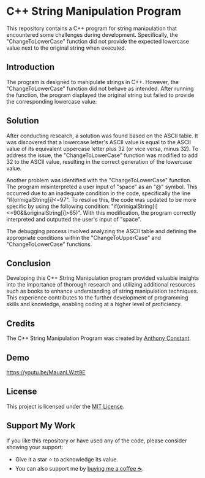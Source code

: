 # C++ String Manipulation Program

This repository contains a C++ program for string manipulation that encountered some challenges during development. Specifically, the "ChangeToLowerCase" function did not provide the expected lowercase value next to the original string when executed.

## Introduction

The program is designed to manipulate strings in C++. However, the "ChangeToLowerCase" function did not behave as intended. After running the function, the program displayed the original string but failed to provide the corresponding lowercase value.

## Solution

After conducting research, a solution was found based on the ASCII table. It was discovered that a lowercase letter's ASCII value is equal to the ASCII value of its equivalent uppercase letter plus 32 (or vice versa, minus 32). To address the issue, the "ChangeToLowerCase" function was modified to add 32 to the ASCII value, resulting in the correct generation of the lowercase value.

Another problem was identified with the "ChangeToLowerCase" function. The program misinterpreted a user input of "space" as an "@" symbol. This occurred due to an inadequate condition in the code, specifically the line "if(orinigalString[i]<=97". To resolve this, the code was updated to be more specific by using the following condition: "if(orinigalString[i]<=90&&originalString[i]>65)". With this modification, the program correctly interpreted and outputted the user's input of "space".

The debugging process involved analyzing the ASCII table and defining the appropriate conditions within the "ChangeToUpperCase" and "ChangeToLowerCase" functions.

## Conclusion

Developing this C++ String Manipulation program provided valuable insights into the importance of thorough research and utilizing additional resources such as books to enhance understanding of string manipulation techniques. This experience contributes to the further development of programming skills and knowledge, enabling coding at a higher level of proficiency.

## Credits

The C++ String Manipulation Program was created by [Anthony Constant](https://anthonyconstant.co.uk/).

## Demo

https://youtu.be/MauanLWzt9E

## License

This project is licensed under the [MIT License](https://opensource.org/licenses/MIT).

## Support My Work

If you like this repository or have used any of the code, please consider showing your support:

- Give it a star ⭐️ to acknowledge its value.
- You can also support me by [buying me a coffee ☕️](https://ko-fi.com/W7W144CAO).


